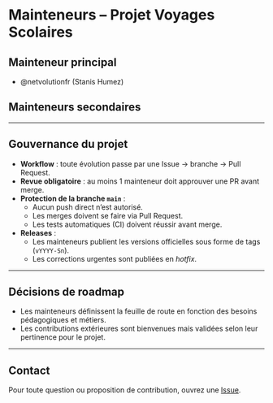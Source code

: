 # Mainteneurs – Projet Voyages Scolaires

## Mainteneur principal
- @netvolutionfr (Stanis Humez)

## Mainteneurs secondaires
---

## Gouvernance du projet

- **Workflow** : toute évolution passe par une Issue → branche → Pull Request.
- **Revue obligatoire** : au moins 1 mainteneur doit approuver une PR avant merge.
- **Protection de la branche `main`** :
    - Aucun push direct n’est autorisé.
    - Les merges doivent se faire via Pull Request.
    - Les tests automatiques (CI) doivent réussir avant merge.
- **Releases** :
    - Les mainteneurs publient les versions officielles sous forme de tags (`vYYYY-Sn`).
    - Les corrections urgentes sont publiées en *hotfix*.

---

## Décisions de roadmap

- Les mainteneurs définissent la feuille de route en fonction des besoins pédagogiques et métiers.
- Les contributions extérieures sont bienvenues mais validées selon leur pertinence pour le projet.

---

## Contact

Pour toute question ou proposition de contribution, ouvrez une [Issue](./.github/ISSUE_TEMPLATE).
